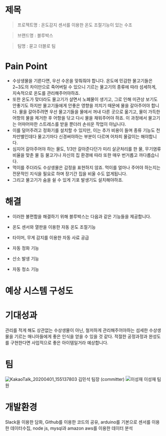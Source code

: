 
# 제목
>프로젝트명 : 온도감지 센서를 이용한 온도 조절기능이 있는 수조

>브랜드명 : 블루박스 

>팀명 : 묻고 더블로 팀
  
# Pain Point
- 수상생물을 기른다면, 우선 수온을 맞춰줘야 합니다. 온도에 민감한 물고기들은 2~3도의 차이만으로 죽어버릴 수 있으니
  기르는 물고기의 종류에 따라 섬세하게, 지속적으로 온도를 관리해주어야하죠.
- 또한 온도가 맞더라도 물고기가 살면서 노폐물이 생기고, 그로 인해 미관상 보기도 안좋기도 하지만 물고기들에게 안좋은 영향을 
  끼치기 때문에 물을 갈아주어야 합니다. 물을 갈아주려면 우선 물고기들을 물에서 꺼내 다른 곳으로 옮기고, 물이 가득한 어항의
  물을 제거한 후 어항을 닦고 다시 물을 채워주어야 하죠. 이 과정에서 물고기는 어마어마한 스트레스를 받을 뿐더러 손쉬운 작업이 아닙니다. 
- 이를 덜어주려고 정화기를 설치할 수 있지만, 이는 추가 비용이 들며 종류 기능도 천차만별인데다 물고기마다 신경써야하는 부분이 다르며
  어차피 물갈이는 해야합니다. 
- 심지어 갈아주어야 하는 물도, 1/3만 갈아준다던가 미리 살균처리를 한 물, 무기염류 비율을 맞춘 물 등 물고기나 자신의 집 환경에 따라 또한
  매우 번거롭고 까다롭습니다. 
- 먹이를 주더라도 수상생물은 감정을 표현하지 않죠. 먹이를 얼마나 주어야 하는지는 전문적인 지식을 필요로 하며 장기간 집을 비울 수도 없게됩니다.
- 그리고 물고기가 숨을 쉴 수 있게 기포 발생기도 설치해야하죠.
  

# 해결
+ 이러한 불편함을 해결하기 위해 블루박스는 다음과 같은 기능들을 제공합니다.
  
- 온도 센서와 열판을 이용한 자동 온도 조절기능
  
- 타이머, 무게 감지를 이용한 자동 사료 공급
  
- 자동 정화 기능
  
- 산소 발생 기능
  
- 자동 청소 기능
  
# 예상 시스템 구성도
 
  
# 기대성과
  관리를 적게 해도 상관없는 수상생물이 아닌, 철저하게 관리해주어야하는 섬세한 수상생물을 기르는 매니아들에게 좋은 인식을 얻을 수 있을 것 같다.
  적절한 공정과정과 완성도를 구현한다면 사업적으로 좋은 아이템일거라 예상합니다.
  
  
# 팀
  ![KakaoTalk_20200401_155137803](https://user-images.githubusercontent.com/62240493/79067557-1ccc2d80-7cfb-11ea-9651-be3afc550018.jpg)
  김민석
  팀장 (committer)
  ![이성재](https://user-images.githubusercontent.com/62240493/79067575-3f5e4680-7cfb-11ea-9609-6f14cc30599d.png)
  이성재
  팀원

# 개발환경
  Slack을 이용한 담화, 
  Github를 이용한 코드의 공유,
  arduino를 기본으로 센서를 이용한 데이터수집,
  node js, mysql과 amazon aws를 이용한 데이터 분석
  
  
